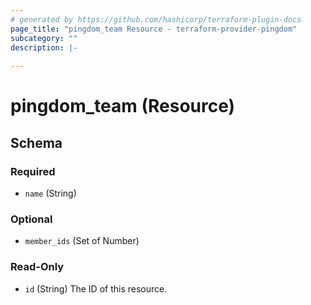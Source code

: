 ```yaml
---
# generated by https://github.com/hashicorp/terraform-plugin-docs
page_title: "pingdom_team Resource - terraform-provider-pingdom"
subcategory: ""
description: |-
  
---
```


# pingdom_team (Resource)





<!-- schema generated by tfplugindocs -->
## Schema

### Required

- `name` (String)

### Optional

- `member_ids` (Set of Number)

### Read-Only

- `id` (String) The ID of this resource.


